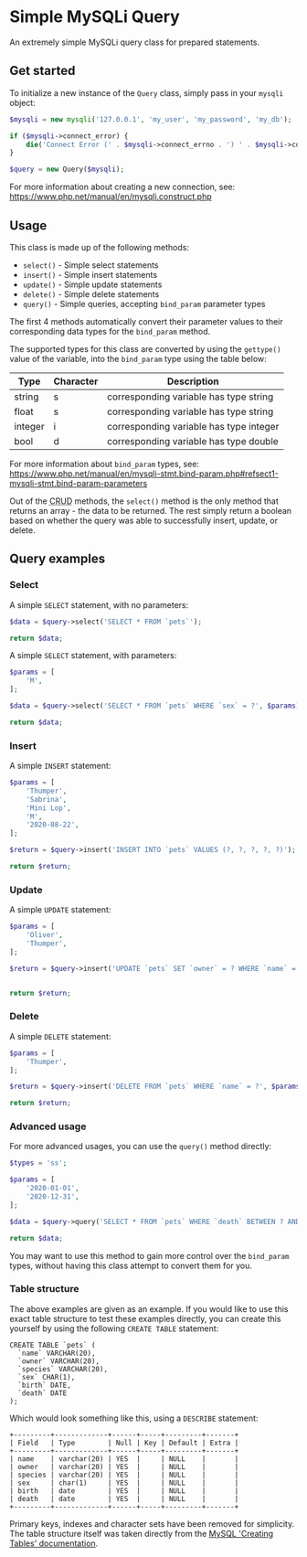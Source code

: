 # Simple MySQLi Query

An extremely simple MySQLi query class for prepared statements.

## Get started

To initialize a new instance of the `Query` class, simply pass in your `mysqli` object:

```php
$mysqli = new mysqli('127.0.0.1', 'my_user', 'my_password', 'my_db');

if ($mysqli->connect_error) {
    die('Connect Error (' . $mysqli->connect_errno . ') ' . $mysqli->connect_error);
}

$query = new Query($mysqli);
```

For more information about creating a new connection, see: https://www.php.net/manual/en/mysqli.construct.php

## Usage

This class is made up of the following methods:

- `select()` - Simple select statements
- `insert()` - Simple insert statements
- `update()` - Simple update statements
- `delete()` - Simple delete statements
- `query()` - Simple queries, accepting `bind_param` parameter types

The first 4 methods automatically convert their parameter values to their corresponding data types for the `bind_param` method.

The supported types for this class are converted by using the `gettype()` value of the variable, into the `bind_param` type using the table below: 

| Type    | Character | Description                             |
|---------|-----------|-----------------------------------------|
| string  | s         | corresponding variable has type string  |
| float   | s         | corresponding variable has type string  |
| integer | i         | corresponding variable has type integer |
| bool    | d         | corresponding variable has type double  |

For more information about `bind_param` types, see: https://www.php.net/manual/en/mysqli-stmt.bind-param.php#refsect1-mysqli-stmt.bind-param-parameters 

Out of the <abbr title="Create, Read, Update, Delete">CRUD</abbr> methods, the `select()` method is the only method that returns an array - the data to be returned. The rest simply return a boolean based on whether the query was able to successfully insert, update, or delete.

## Query examples

### Select

A simple `SELECT` statement, with no parameters:

```php
$data = $query->select('SELECT * FROM `pets`');

return $data;
```

A simple `SELECT` statement, with parameters:

```php
$params = [
    'M',
];

$data = $query->select('SELECT * FROM `pets` WHERE `sex` = ?', $params);

return $data;
```

### Insert

A simple `INSERT` statement:

```php
$params = [
    'Thumper',
    'Sabrina',
    'Mini Lop',
    'M',
    '2020-08-22',
];

$return = $query->insert('INSERT INTO `pets` VALUES (?, ?, ?, ?, ?)');

return $return;
```

### Update

A simple `UPDATE` statement:

```php
$params = [
    'Oliver',
    'Thumper',
];

$return = $query->insert('UPDATE `pets` SET `owner` = ? WHERE `name` = ?');


return $return;
```

### Delete

A simple `DELETE` statement:

```php
$params = [
    'Thumper',
];

$return = $query->insert('DELETE FROM `pets` WHERE `name` = ?', $params);

return $return;
```

### Advanced usage

For more advanced usages, you can use the `query()` method directly:

```php
$types = 'ss';

$params = [
    '2020-01-01',
    '2020-12-31',
];

$data = $query->query('SELECT * FROM `pets` WHERE `death` BETWEEN ? AND ?', $types, $params);

return $data;
```

You may want to use this method to gain more control over the `bind_param` types, without having this class attempt to convert them for you.

### Table structure

The above examples are given as an example. If you would like to use this exact table structure to test these examples directly, you can create this yourself by using the following `CREATE TABLE` statement:

```mysql
CREATE TABLE `pets` (
  `name` VARCHAR(20),
  `owner` VARCHAR(20),
  `species` VARCHAR(20),
  `sex` CHAR(1),
  `birth` DATE,
  `death` DATE
);
```

Which would look something like this, using a `DESCRIBE` statement:

```text
+---------+-------------+------+-----+---------+-------+
| Field   | Type        | Null | Key | Default | Extra |
+---------+-------------+------+-----+---------+-------+
| name    | varchar(20) | YES  |     | NULL    |       |
| owner   | varchar(20) | YES  |     | NULL    |       |
| species | varchar(20) | YES  |     | NULL    |       |
| sex     | char(1)     | YES  |     | NULL    |       |
| birth   | date        | YES  |     | NULL    |       |
| death   | date        | YES  |     | NULL    |       |
+---------+-------------+------+-----+---------+-------+
```

Primary keys, indexes and character sets have been removed for simplicity. The table structure itself was taken directly from the [MySQL 'Creating Tables' documentation](https://dev.mysql.com/doc/refman/8.0/en/creating-tables.html).
